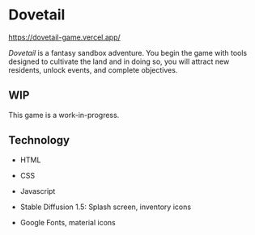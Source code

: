 # Dovetail

https://dovetail-game.vercel.app/

<i>Dovetail</i> is a fantasy sandbox adventure. You begin the game with tools designed to cultivate the land and in doing so, you will attract new residents, unlock events, and complete objectives.

## WIP

This game is a work-in-progress.

## Technology

- HTML
- CSS
- Javascript

- Stable Diffusion 1.5: Splash screen, inventory icons
- Google Fonts, material icons
